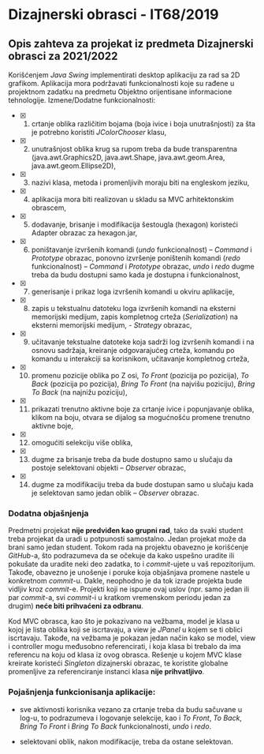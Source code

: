 # Dizajnerski obrasci - IT68/2019

## Opis zahteva za projekat iz predmeta Dizajnerski obrasci za 2021/2022

Korišćenjem _Java Swing_ implementirati desktop aplikaciju za rad sa 2D grafikom. Aplikacija mora podržavati funkcionalnosti koje su rađene u projektnom zadatku na predmetu Objektno orijentisane informacione tehnologije.
Izmene/Dodatne funkcionalnosti:

- [x] 1. crtanje oblika različitim bojama (boja ivice i boja unutrašnjosti) za šta je potrebno koristiti _JColorChooser_ klasu,
- [x] 2. unutrašnjost oblika krug sa rupom treba da bude transparentna (java.awt.Graphics2D, java.awt.Shape, java.awt.geom.Area, java.awt.geom.Ellipse2D),
- [x] 3. nazivi klasa, metoda i promenljivih moraju biti na engleskom jeziku,
- [x] 4. aplikacija mora biti realizovan u skladu sa MVC arhitektonskim obrascem,
- [x] 5. dodavanje, brisanje i modifikacija šestougla (hexagon) koristeći Adapter obrazac za hexagon.jar,
- [x] 6. poništavanje izvršenih komandi (_undo_ funkcionalnost) – _Command_ i _Prototype_ obrazac, ponovno izvršenje poništenih komandi (_redo_ funkcionalnost) – _Command_ i _Prototype_ obrazac, _undo_ i _redo_ dugme treba da budu dostupni samo kada je dostupna i funkcionalnost,
- [x] 7. generisanje i prikaz loga izvršenih komandi u okviru aplikacije,
- [x] 8. zapis u tekstualnu datoteku loga izvršenih komandi na eksterni memorijski medijum, zapis kompletnog crteža (_Serialization_) na eksterni memorijski medijum, - _Strategy_ obrazac,
- [x] 9. učitavanje tekstualne datoteke koja sadrži log izvršenih komandi i na osnovu sadržaja, kreiranje odgovarajućeg crteža, komandu po komandu u interakciji sa korisnikom, učitavanje kompletnog crteža,
- [x] 10. promenu pozicije oblika po Z osi, _To Front_ (pozicija po pozicija), _To Back_ (pozicija po pozicija), _Bring To Front_ (na najvišu poziciju), _Bring To Back_ (na najnižu poziciju),
- [x] 11. prikazati trenutno aktivne boje za crtanje ivice i popunjavanje oblika, klikom na boju, otvara se dijalog sa mogućnošću promene trenutno aktivne boje,
- [x] 12. omogućiti selekciju više oblika,
- [x] 13. dugme za brisanje treba da bude dostupno samo u slučaju da postoje selektovani objekti – _Observer_ obrazac,
- [x] 14. dugme za modifikaciju treba da bude dostupan samo u slučaju kada je selektovan samo jedan oblik – _Observer_ obrazac.

### Dodatna objašnjenja

Predmetni projekat **nije predviđen kao grupni rad**, tako da svaki student treba projekat da uradi u potpunosti samostalno. Jedan projekat može da brani samo jedan student.
Tokom rada na projektu obavezno je korišćenje _GitHub_-a, što podrazumeva da se očekuje da kako uspešno uradite ili pokušate da uradite neki deo zadatka, to i _commit_-ujete u vaš repozitorijum. Takođe, obavezno je unošenje i poruke koja objašnjava promene nastele u konkretnom _commit_-u. Dakle, neophodno je da tok izrade projekta bude vidljiv kroz _commit_-e. Projekti koji ne ispune ovaj uslov (npr. samo jedan ili par _commit_-a, svi _commit_-i u kratkom vremenskom periodu jedan za drugim) **neće biti prihvaćeni za odbranu**.

Kod MVC obrasca, kao što je pokazivano na vežbama, model je klasa u kojoj je lista oblika koji se iscrtavaju, a view je _JPanel_ u kojem se ti oblici iscrtavaju. Takođe, na vežbama je pokazan jedan način kako se model, view i controller mogu međusobno referencirati, i koja klasa bi trebalo da ima referencu na koju od klasa iz ovog obrasca. Rešenje u kojem MVC klase kreirate koristeći _Singleton_ dizajnerski obrazac, te koristite globalne promenljive za referenciranje instanci klasa **nije prihvatljivo**.

### Pojašnjenja funkcionisanja aplikacije:

- sve aktivnosti korisnika vezano za crtanje treba da budu sačuvane u log-u, to podrazumeva i logovanje selekcije, kao i _To Front_, _To Back_, _Bring To Front_ i _Bring To Back_ funkcionalnosti, _undo_ i _redo_.

- selektovani oblik, nakon modifikacije, treba da ostane selektovan.
